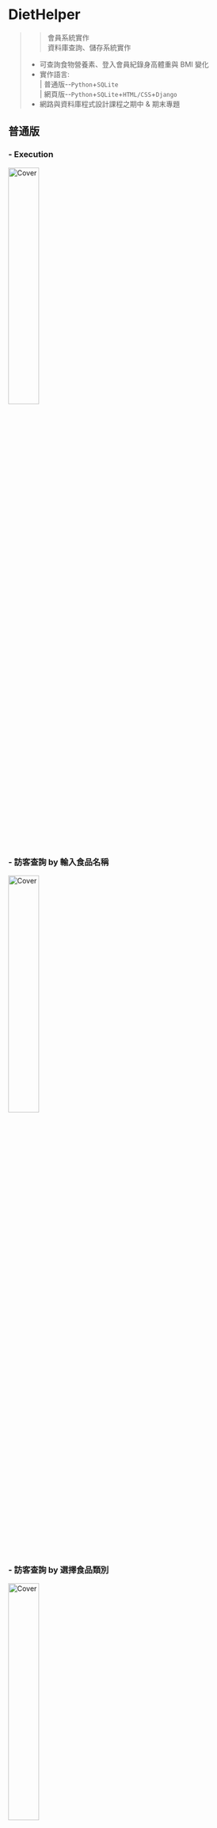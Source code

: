 # DietHelper
>> 會員系統實作<br>
>> 資料庫查詢、儲存系統實作<br>
> - 可查詢食物營養素、登入會員紀錄身高體重與 BMI 變化 <br>
> - 實作語言: <br>
>| 普通版--`Python`+`SQLite`<br>
>| 網頁版--`Python`+`SQLite`+`HTML/CSS`+`Django`
> - 網路與資料庫程式設計課程之期中 & 期末專題

## 普通版
### - Execution
<img src="photo/initial.png" alt="Cover" width="35%"/> <br>

### - 訪客查詢 by 輸入食品名稱
<img src="photo/查詢0_輸入食品名稱.png" alt="Cover" width="35%"/> <br>

### - 訪客查詢 by 選擇食品類別
<img src="photo/查詢1_選擇食品類別.png" alt="Cover" width="35%"/> <br>
#### 再選擇目標食品
<img src="photo/查詢1_選擇目標食品.png" alt="Cover" width="35%"/> <br>

<img src="photo/預設100g.png" alt="Cover" width="35%"/> <br>

<img src="photo/客製化重量計算.png" alt="Cover" width="35%"/> <br>

### - 加入會員
<img src="photo/註冊會員.png" alt="Cover" width="35%"/> <br>
### - 會員登入
<img src="photo/會員登入.png" alt="Cover" width="35%"/> <br>
#### 密碼錯誤
<img src="photo/登入密碼錯誤.png" alt="Cover" width="35%"/> <br>
#### 登入成功
<img src="photo/登入成功.png" alt="Cover" width="35%"/> <br>
### - About Body
`會顯示最新資料` <br>
<img src="photo/about_body.png" alt="Cover" width="35%"/> <br>
#### 新增資料
<img src="photo/新增資料.png" alt="Cover" width="35%"/> <br>
#### 新增資料成功(會幫你計算出 BMI)
<img src="photo/新增資料成功.png" alt="Cover" width="35%"/> <br>
#### 修改資料
<img src="photo/修改資料.png" alt="Cover" width="35%"/> <br>
#### 查詢過去資料
<img src="photo/查詢過去紀錄.png" alt="Cover" width="35%"/> <br>
## 簡易網頁版
### - 首頁
<img src="photo/首頁.png" alt="Cover" width="35%"/> <br>
### - 會員註冊
<img src="photo/會員註冊.png" alt="Cover" width="35%"/> <br>
#### 註冊失敗
<img src="photo/名稱已被人使用.png" alt="Cover" width="35%"/> <br>
<img src="photo/兩次密碼不同.png" alt="Cover" width="35%"/> <br>
#### 註冊成功
<img src="photo/註冊成功.png" alt="Cover" width="35%"/> <br>
### - 登入會員
<img src="photo/登入.png" alt="Cover" width="35%"/> <br>
### - 成功登入
<img src="photo/成功登入.png" alt="Cover" width="35%"/> <br>
### - 我的身體資訊
<img src="photo/我的身體紀錄.png" alt="Cover" width="35%"/> <br>
### - 新增資料
<img src="photo/新增資料web.png" alt="Cover" width="35%"/> <br>
#### 計算 BMI
<img src="photo/計算BMI.png" alt="Cover" width="35%"/> <br>
#### 新增成功
<img src="photo/成功紀錄.png" alt="Cover" width="35%"/> <br>
### - 查詢過去紀錄
<img src="photo/查詢過去.png" alt="Cover" width="35%"/> <br>
#### 刪除資料
<img src="photo/刪除1.png" alt="Cover" width="35%"/> <br>
#### 成功刪除
<img src="photo/刪除2.png" alt="Cover" width="35%"/> <br>
### - 登出
<img src="photo/登出.png" alt="Cover" width="35%"/> <br>
